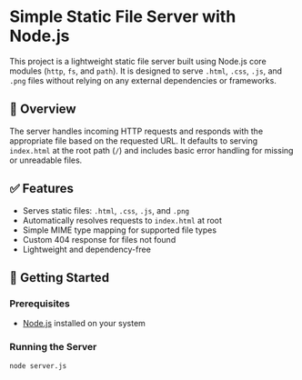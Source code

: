 # Simple Static File Server with Node.js

This project is a lightweight static file server built using Node.js core modules (`http`, `fs`, and `path`). It is designed to serve `.html`, `.css`, `.js`, and `.png` files without relying on any external dependencies or frameworks.

## 📌 Overview

The server handles incoming HTTP requests and responds with the appropriate file based on the requested URL. It defaults to serving `index.html` at the root path (`/`) and includes basic error handling for missing or unreadable files.

## ✅ Features

- Serves static files: `.html`, `.css`, `.js`, and `.png`
- Automatically resolves requests to `index.html` at root
- Simple MIME type mapping for supported file types
- Custom 404 response for files not found
- Lightweight and dependency-free

  
## 🚀 Getting Started

### Prerequisites

- [Node.js](https://nodejs.org/) installed on your system

### Running the Server

```bash
node server.js
